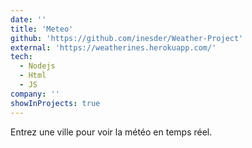 ```yaml
---
date: ''
title: 'Meteo'
github: 'https://github.com/inesder/Weather-Project'
external: 'https://weatherines.herokuapp.com/'
tech:
  - Nodejs
  - Html
  - JS
company: ''
showInProjects: true
---
```


Entrez une ville pour voir la météo en temps réel.